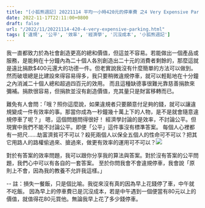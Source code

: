 ```yaml
---
title: "[小狐熊週記] 20221114 平均一小時420元的停車費 之4 Very Expensive Parking Fees -4"
date: 2022-11-17T22:11:00+0800
draft: false
url: "/2022/11/20221114-420-4-very-expensive-parking.html"
tags: ['違規', '公平', '效率', '經濟學', '沉沒成本', '小狐熊週記']
---
```


我一直都致力於為社會創造更高的總和價值，但這並不容易。若能做出一個產品或服務，是能夠在十分鐘內為二十個人各別創造出二十元的消費者剩餘的，那麼這就是遠比捐款$400元還大的功德一件。但老實說我沒有什麼簡單的方法可以做到。然而破壞總是比建設來得容易得多，我只要稍微違規停車，就可以輕鬆地在十分鐘之內消滅二十個人總和超過四百元的效用。
而且這種缺德事很難光靠慈善捐款來彌補。捐款很容易，但捐款並沒有創造價值，充其量只是財富移轉而已。

難免有人會問：「哦？照你這麼說，如果違規者只要願意付足夠的錢，就可以讓違規變成一件有效率的事。那當你成為一秒鐘幾十萬上下的人物，是不是就會隨意違規停車了呢？」
嗯，這個問題問得很好！
經濟學討論的是效率，不討論公平。但現實中我們不能不討論公平。即便「公平」這件事沒有標準答案。
每個人心裡都有一把尺……劫富濟貧可不可以？殺死兩個人以保全五個人的性命可不可以？把其它用路人的路權偷過來、搶過來，做更有效率的運用可不可以？![](https://blogger.googleusercontent.com/img/a/AVvXsEgIsZPR8fDXTwrrWFHJmmE8WAc3l9TBV9J5YLyoZhB2usIs-hmhcK90YKbIyma77haMiLCw_frJClKagsh7HHEA6GaTU0znqzvcWlkOKE1EyF6EH5MzrB-2hUNUnh9lClGTYUbVMFn7xnIbv7XLS0mELGzenL1j8LYmnL5nUPQyBxMNCnfzySypNUiu)

對於有答案的效率問題，我可以跟你分享我的算法與答案。對於沒有答案的公平問題，我們心中可以有各自的一套答案。
至於你問我會不會違規停車，我會說「原則上不會，因為我的教養不允許我這樣。」

--
註：損失一餐飯，只是個比喻。我從來沒有真的因為早上花錢停了車，中午就不吃飯。 因為早上的停車費已是沉沒成本，若是中午遇到一個便當有80元以上的價值，就值得花80元買他。無論我早上花了多少錢停車。
